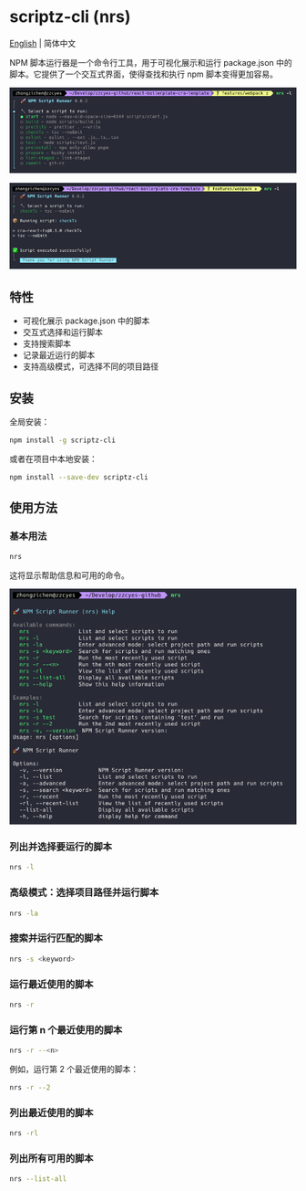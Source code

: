 # scriptz-cli (nrs)

[English](./README.md) | 简体中文

NPM 脚本运行器是一个命令行工具，用于可视化展示和运行 package.json 中的脚本。它提供了一个交互式界面，使得查找和执行 npm 脚本变得更加容易。

![nrs](assets/nrs-l.png)

![nrs](assets/nrs-l-done.png)

## 特性

- 可视化展示 package.json 中的脚本
- 交互式选择和运行脚本
- 支持搜索脚本
- 记录最近运行的脚本
- 支持高级模式，可选择不同的项目路径

## 安装

全局安装：

```bash
npm install -g scriptz-cli
```

或者在项目中本地安装：

```bash
npm install --save-dev scriptz-cli
```

## 使用方法

### 基本用法

```bash
nrs
```

这将显示帮助信息和可用的命令。

![nrs](assets/nrs.png)

### 列出并选择要运行的脚本

```bash
nrs -l
```

### 高级模式：选择项目路径并运行脚本

```bash
nrs -la
```

### 搜索并运行匹配的脚本


```bash
nrs -s <keyword>
```

### 运行最近使用的脚本

```bash
nrs -r
```

### 运行第 n 个最近使用的脚本

```bash
nrs -r --<n>
```

例如，运行第 2 个最近使用的脚本：

```bash
nrs -r --2
```

### 列出最近使用的脚本

```bash
nrs -rl
```

### 列出所有可用的脚本

```bash
nrs --list-all
```
